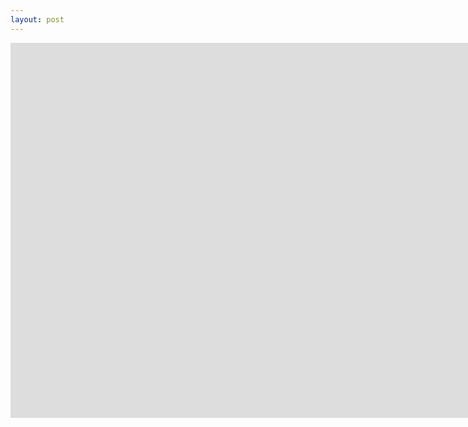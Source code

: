 ```yaml
---
layout: post
---
```

<iframe width="1600" height="600" src="https://kupolua.github.io/json-to-table/html/enable-checkboxes.html" frameborder="0" allowfullscreen></iframe>